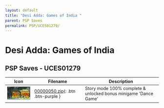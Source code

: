 ```yaml
---
layout: default
title: "Desi Adda: Games of India "
parent: PSP Saves
permalink: PSP/UCES01279/
---
```

# Desi Adda: Games of India 

## PSP Saves - UCES01279

| Icon | Filename | Description |
|------|----------|-------------|
| ![Desi Adda: Games of India ](ICON0.PNG) | [00000050.zip](00000050.zip){: .btn .btn-purple } | Story mode 100% complete & unlocked bonus minigame 'Dance Game' |
